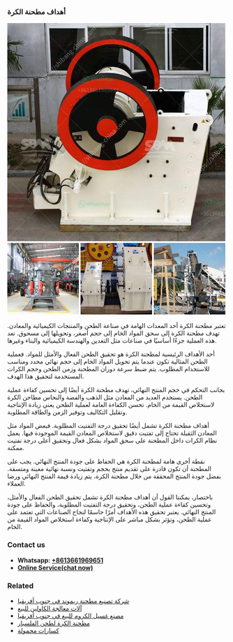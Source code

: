 <h3>أهداف مطحنة الكرة</h3><img src='1701746515.jpg' alt=''><p>تعتبر مطحنة الكرة أحد المعدات الهامة في صناعة الطحن والمنتجات الكيميائية والمعادن. تهدف مطحنة الكرة إلى سحق المواد الخام إلى حجم أصغر، وتحويلها إلى مسحوق. تعد هذه العملية جزءًا أساسيًا في صناعات مثل التعدين والهندسة الكيميائية والبناء وغيرها.</p><p>أحد الأهداف الرئيسية لمطحنة الكرة هو تحقيق الطحن الفعال والأمثل للمواد. فعملية الطحن المثالية تكون عندما يتم تحويل المواد الخام إلى حجم نهائي محدد ومناسب للاستخدام المطلوب. يتم ضبط سرعة دوران المطحنة وزمن الطحن وحجم الكرات المستخدمة لتحقيق هذا الهدف.</p><p>بجانب التحكم في حجم المنتج النهائي، تهدف مطحنة الكرة أيضًا إلى تحسين كفاءة عملية الطحن. يستخدم العديد من المعادن مثل الذهب والفضة والنحاس مطاحن الكرة لاستخلاص القيمة من الخام. تحسن الكفاءة العامة لعملية الطحن يعني زيادة الإنتاجية وتقليل التكاليف وتوفير الزمن والطاقة المطلوبة.</p><p>أهداف مطحنة الكرة تشمل أيضًا تحقيق درجة التفتيت المطلوبة. فبعض المواد مثل المعادن الثقيلة تحتاج إلى تفتيت دقيق لاستخلاص المعادن القيمة الموجودة فيها. يعمل نظام الكرات داخل المطحنة على سحق المواد بشكل فعال وتحقيق أعلى درجة تفتيت ممكنة.</p><p>نقطة أخرى هامة لمطحنة الكرة هي الحفاظ على جودة المنتج النهائي. يجب على المطحنة أن تكون قادرة على تقديم منتج بحجم وتفتيت ونسبة نهائية معينة ومتسقة. بفضل جودة المنتج المحققة من خلال مطحنة الكرة، يتم زيادة قيمة المنتج النهائي ورضا العملاء.</p><p>باختصار، يمكننا القول أن أهداف مطحنة الكرة تشمل تحقيق الطحن الفعال والأمثل، وتحسين كفاءة عملية الطحن، وتحقيق درجة التفتيت المطلوبة، والحفاظ على جودة المنتج النهائي. يعتبر تحقيق هذه الأهداف أمرًا حاسمًا لنجاح الصناعات التي تعتمد على عملية الطحن، وتؤثر بشكل مباشر على الإنتاجية وكفاءة استخلاص المواد القيمة من الخام.</p><h3>Contact us</h3><ul><li><strong>Whatsapp:&nbsp;<a href="https://wa.me/8613661969651">+8613661969651</a></strong></li><li><a href="https://swt.shibang-china.com/?git&amp;zhl&amp;أهداف مطحنة الكرة"><strong>Online Service(chat now)</strong></a></li></ul><h3>Related</h3><ul><li><a href='شركة تصنيع مطحنة ريموند في جنوب أفريقيا.md'>شركة تصنيع مطحنة ريموند في جنوب أفريقيا</a></li><li><a href='آلات معالجة الكاولين للبيع.md'>آلات معالجة الكاولين للبيع</a></li><li><a href='مصنع غسيل الكروم للبيع في جنوب أفريقيا.md'>مصنع غسيل الكروم للبيع في جنوب أفريقيا</a></li><li><a href='مطحنة الكرة لطحن الفلسبار.md'>مطحنة الكرة لطحن الفلسبار</a></li><li><a href='كسارات محمولة.md'>كسارات محمولة</a></li></ul>